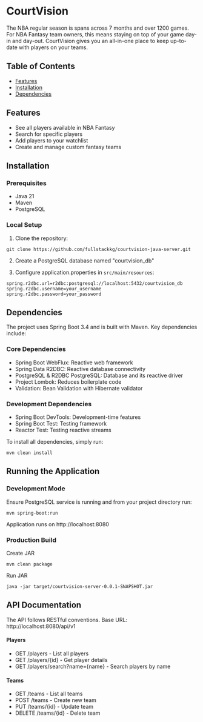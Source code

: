 # CourtVision

The NBA regular season is spans across 7 months and over 1200 games. For NBA Fantasy team owners, this means staying on top of your game day-in and day-out. CourtVision gives you an all-in-one place to keep up-to-date with players on your teams.

## Table of Contents

- [Features](#features)
- [Installation](#installation)
- [Dependencies](#dependencies)

## Features

- See all players available in NBA Fantasy
- Search for specific players
- Add players to your watchlist
- Create and manage custom fantasy teams

## Installation
### Prerequisites
- Java 21
- Maven
- PostgreSQL

### Local Setup
1. Clone the repository:
```
git clone https://github.com/fullstackkg/courtvision-java-server.git
```

2. Create a PostgreSQL database named "courtvision_db"

3. Configure application.properties in `src/main/resources`:
```
spring.r2dbc.url=r2dbc:postgresql://localhost:5432/courtvision_db
spring.r2dbc.username=your_username
spring.r2dbc.password=your_password
```

## Dependencies

The project uses Spring Boot 3.4 and is built with Maven. Key dependencies include:

### Core Dependencies
- Spring Boot WebFlux: Reactive web framework
- Spring Data R2DBC: Reactive database connectivity
- PostgreSQL & R2DBC PostgreSQL: Database and its reactive driver
- Project Lombok: Reduces boilerplate code
- Validation: Bean Validation with Hibernate validator

### Development Dependencies
- Spring Boot DevTools: Development-time features
- Spring Boot Test: Testing framework
- Reactor Test: Testing reactive streams

To install all dependencies, simply run:
```
mvn clean install
```

## Running the Application
### Development Mode
Ensure PostgreSQL service is running and from your project directory run:
```
mvn spring-boot:run
```
Application runs on http://localhost:8080

### Production Build
Create JAR
```
mvn clean package
```
Run JAR
```
java -jar target/courtvision-server-0.0.1-SNAPSHOT.jar
```

## API Documentation
The API follows RESTful conventions. Base URL: http://localhost:8080/api/v1

#### Players
- GET /players - List all players
- GET /players/{id} - Get player details
- GET /players/search?name={name} - Search players by name

#### Teams
- GET /teams - List all teams
- POST /teams - Create new team
- PUT /teams/{id} - Update team
- DELETE /teams/{id} - Delete team

